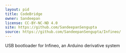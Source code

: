 ```yaml
---
layout: pid
title: CodeBridge
owner: Sandeepan
license: CC-BY-NC-ND 4.0
site: https://github.com/SandeepanSengupta
source: https://github.com/SandeepanSengupta/Infineo/
---
```

USB bootloader for Infineo, an Arduino derivative system
